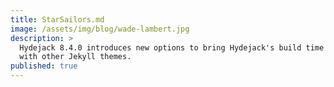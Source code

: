 ```yaml
---
title: StarSailors.md
image: /assets/img/blog/wade-lambert.jpg
description: >
  Hydejack 8.4.0 introduces new options to bring Hydejack's build time in line
  with other Jekyll themes. 
published: true
---
```

<div class="codegena_iframe" data-src="http://allianceofdroids.org.au" style="height:471px;width:800px;" data-responsive="true" data-img="http://blog.allianceofdroids.org.au/wp-content/uploads/2019/02/ACORD.v1.png" data-css="background:url('//codegena.com/wp-content/uploads/2015/09/loading.gif') white center center no-repeat;border:0px;"></div><script src="https://rawgit.com/shaneapen/Codegena/master/async-iframe.js"></script>